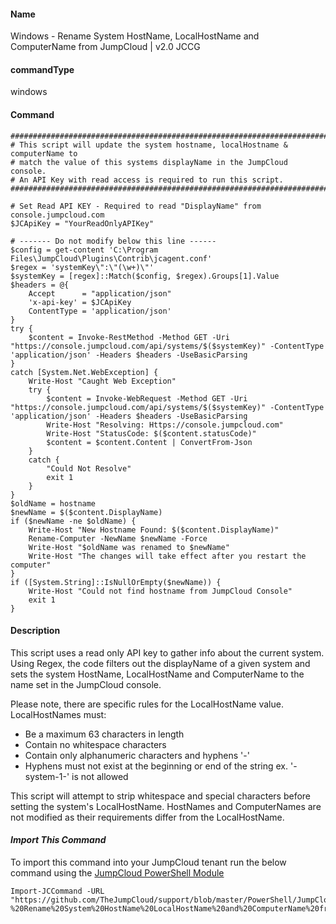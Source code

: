 #### Name

Windows - Rename System HostName, LocalHostName and ComputerName from JumpCloud | v2.0 JCCG

#### commandType

windows

#### Command

```
################################################################################
# This script will update the system hostname, localHostname & computerName to
# match the value of this systems displayName in the JumpCloud console.
# An API Key with read access is required to run this script.
################################################################################

# Set Read API KEY - Required to read "DisplayName" from console.jumpcloud.com
$JCApiKey = "YourReadOnlyAPIKey"

# ------- Do not modify below this line ------
$config = get-content 'C:\Program Files\JumpCloud\Plugins\Contrib\jcagent.conf'
$regex = 'systemKey\":\"(\w+)\"'
$systemKey = [regex]::Match($config, $regex).Groups[1].Value
$headers = @{
    Accept      = "application/json"
    'x-api-key' = $JCApiKey
    ContentType = 'application/json'
}
try {
    $content = Invoke-RestMethod -Method GET -Uri "https://console.jumpcloud.com/api/systems/$($systemKey)" -ContentType 'application/json' -Headers $headers -UseBasicParsing
}
catch [System.Net.WebException] {
    Write-Host "Caught Web Exception"
    try {
        $content = Invoke-WebRequest -Method GET -Uri "https://console.jumpcloud.com/api/systems/$($systemKey)" -ContentType 'application/json' -Headers $headers -UseBasicParsing
        Write-Host "Resolving: Https://console.jumpcloud.com"
        Write-Host "StatusCode: $($content.statusCode)"
        $content = $content.Content | ConvertFrom-Json
    }
    catch {
        "Could Not Resolve"
        exit 1
    }
}
$oldName = hostname
$newName = $($content.DisplayName)
if ($newName -ne $oldName) {
    Write-Host "New Hostname Found: $($content.DisplayName)"
    Rename-Computer -NewName $newName -Force
    Write-Host "$oldName was renamed to $newName"
    Write-Host "The changes will take effect after you restart the computer"
}
if ([System.String]::IsNullOrEmpty($newName)) {
    Write-Host "Could not find hostname from JumpCloud Console"
    exit 1
}
```

#### Description

This script uses a read only API key to gather info about the current system. Using Regex, the code filters out the displayName of a given system and sets the system HostName, LocalHostName and ComputerName to the name set in the JumpCloud console.

Please note, there are specific rules for the LocalHostName value. LocalHostNames must:

- Be a maximum 63 characters in length
- Contain no whitespace characters
- Contain only alphanumeric characters and hyphens '-'
- Hyphens must not exist at the beginning or end of the string ex. '-system-1-' is not allowed

This script will attempt to strip whitespace and special characters before setting the system's LocalHostName. HostNames and ComputerNames are not modified as their requirements differ from the LocalHostName.

#### _Import This Command_

To import this command into your JumpCloud tenant run the below command using the [JumpCloud PowerShell Module](https://github.com/TheJumpCloud/support/wiki/Installing-the-JumpCloud-PowerShell-Module)

```
Import-JCCommand -URL "https://github.com/TheJumpCloud/support/blob/master/PowerShell/JumpCloud%20Commands%20Gallery/Windows%20Commands/Windows%20-%20Rename%20System%20HostName%20LocalHostName%20and%20ComputerName%20from%20JumpCloud.md"
```
